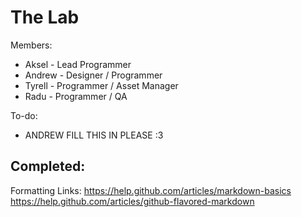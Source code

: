 The Lab
=======

Members:
- Aksel - Lead Programmer
- Andrew - Designer / Programmer
- Tyrell - Programmer / Asset Manager
- Radu - Programmer / QA

To-do:
- ANDREW FILL THIS IN PLEASE :3

Completed:
- 


Formatting Links:
https://help.github.com/articles/markdown-basics
https://help.github.com/articles/github-flavored-markdown
